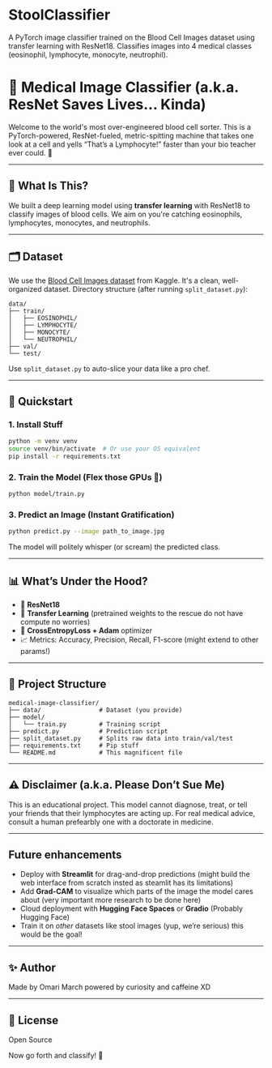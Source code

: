 # StoolClassifier
A PyTorch image classifier trained on the Blood Cell Images dataset using transfer learning with ResNet18. Classifies images into 4 medical classes (eosinophil, lymphocyte, monocyte, neutrophil). 

# 🧬 Medical Image Classifier (a.k.a. ResNet Saves Lives... Kinda)

Welcome to the world's most over-engineered blood cell sorter. This is a PyTorch-powered, ResNet-fueled, metric-spitting machine that takes one look at a cell and yells “That’s a Lymphocyte!” faster than your bio teacher ever could. 🧪

---

## 🧠 What Is This?

We built a deep learning model using **transfer learning** with ResNet18 to classify images of blood cells. We aim on you're catching eosinophils, lymphocytes, monocytes, and neutrophils.

---

## 🗂️ Dataset

We use the [Blood Cell Images dataset](https://www.kaggle.com/datasets/paultimothymooney/blood-cells) from Kaggle. It's a clean, well-organized dataset.
Directory structure (after running `split_dataset.py`):

```
data/
├── train/
│   ├── EOSINOPHIL/
│   ├── LYMPHOCYTE/
│   ├── MONOCYTE/
│   └── NEUTROPHIL/
├── val/
└── test/
```

Use `split_dataset.py` to auto-slice your data like a pro chef.

---

## 🚀 Quickstart 

### 1. Install Stuff
```bash
python -m venv venv
source venv/bin/activate  # Or use your OS equivalent
pip install -r requirements.txt
```

### 2. Train the Model (Flex those GPUs 💪)
```bash
python model/train.py
```

### 3. Predict an Image (Instant Gratification)
```bash
python predict.py --image path_to_image.jpg
```

The model will politely whisper (or scream) the predicted class.

---

## 📊 What’s Under the Hood?

- 🧠 **ResNet18** 
- 🔁 **Transfer Learning** (pretrained weights to the rescue do not have compute no worries)
- 🎯 **CrossEntropyLoss + Adam** optimizer
- 📈 Metrics: Accuracy, Precision, Recall, F1-score (might extend to other params!)

---

## 📁 Project Structure

```
medical-image-classifier/
├── data/                # Dataset (you provide)
├── model/
│   └── train.py         # Training script
├── predict.py           # Prediction script
├── split_dataset.py     # Splits raw data into train/val/test
├── requirements.txt     # Pip stuff
└── README.md            # This magnificent file
```

---

## ⚠️ Disclaimer (a.k.a. Please Don’t Sue Me)

This is an educational project. This model cannot diagnose, treat, or tell your friends that their lymphocytes are acting up. For real medical advice, consult a human prefearbly one with a doctorate in medicine.

---

## Future enhancements

- Deploy with **Streamlit** for drag-and-drop predictions (might build the web interface from scratch insted as steamlit has its limitations)
- Add **Grad-CAM** to visualize which parts of the image the model cares about (very important more research to be done here)
- Cloud deployment with **Hugging Face Spaces** or **Gradio** (Probably Hugging Face)
- Train it on *other* datasets like stool images (yup, we’re serious) this would be the goal!

---

## ✨ Author

Made by Omari March powered by curiosity and caffeine XD

---

## 📜 License

Open Source

Now go forth and classify! 🔬
